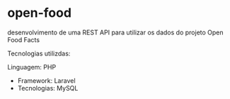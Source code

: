 # open-food
desenvolvimento de uma REST API para utilizar os dados do projeto Open Food Facts

Tecnologias utilizdas: 

Linguagem: PHP
- Framework: Laravel
- Tecnologias: MySQL
